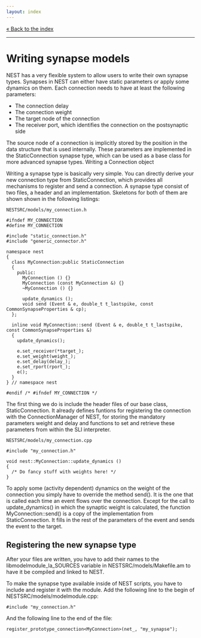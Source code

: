 ```yaml
---
layout: index
---
```


[« Back to the index](index)

<hr>

# Writing synapse models

NEST has a very flexible system to allow users to write their own
synapse types. Synapses in NEST can either have static parameters or
apply some dynamics on them. Each connection needs to have at least
the following parameters:

* The connection delay
* The connection weight
* The target node of the connection
* The receiver port, which identifies the connection on the postsynaptic side 

The source node of a connection is implicitly stored by the position
in the data structure that is used internally. These parameters are
implemented in the StaticConnection synapse type, which can be used as
a base class for more advanced synapse types.  Writing a Connection
object

Writing a synapse type is basically very simple. You can directly
derive your new connection type from StaticConnection, which provides
all mechanisms to register and send a connection. A synapse type
consist of two files, a header and an implementation. Skeletons for
both of them are shown shown in the following listings:

`NESTSRC/models/my_connection.h`

    #ifndef MY_CONNECTION
    #define MY_CONNECTION
    
    #include "static_connection.h"
    #include "generic_connector.h"
    
    namespace nest
    {
      class MyConnection:public StaticConnection
      {
        public:
          MyConnection () {}
          MyConnection (const MyConnection &) {}
          ~MyConnection () {}
    
          update_dynamics ();
          void send (Event & e, double_t t_lastspike, const CommonSynapseProperties & cp);
      };
    
      inline void MyConnection::send (Event & e, double_t t_lastspike, const CommonSynapseProperties &)
      {
        update_dynamics();
    
        e.set_receiver(*target_);
        e.set_weight(weight_);
        e.set_delay(delay_);
        e.set_rport(rport_);
        e();
      }
    } // namespace nest
    
    #endif /* #ifndef MY_CONNECTION */

The first thing we do is include the header files of our base class,
StaticConnection. It already defines funtions for registering the
connection with the ConnectionManager of NEST, for storing the
mandatory parameters weight and delay and functions to set and
retrieve these parameters from within the SLI interpreter.

`NESTSRC/models/my_connection.cpp`

    #include "my_connection.h"
    
    void nest::MyConnection::update_dynamics ()
    {
      /* Do fancy stuff with weights here! */
    }

To apply some (activity dependent) dynamics on the weight of the
connection you simply have to override the method send(). It is the
one that is called each time an event flows over the
connection. Except for the call to update_dynamics() in which the
synaptic weight is calculated, the function MyConnection::send() is a
copy of the implementation from StaticConnection. It fills in the rest
of the parameters of the event and sends the event to the target.

## Registering the new synapse type

After your files are written, you have to add their names to the
libmodelmodule_la_SOURCES variable in NESTSRC/models/Makefile.am to
have it be compiled and linked to NEST.

To make the synapse type available inside of NEST scripts, you have to
include and register it with the module. Add the following line to the
begin of NESTSRC/models/modelmodule.cpp:

    #include "my_connection.h"

And the following line to the end of the file:

    register_prototype_connection<MyConnection>(net_, "my_synapse");
